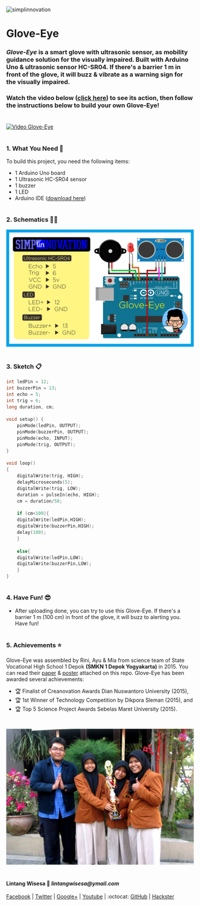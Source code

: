 #

![simplinnovation](https://4.bp.blogspot.com/-f7YxPyqHAzY/WJ6VnkvE0SI/AAAAAAAADTQ/0tDQPTrVrtMAFT-q-1-3ktUQT5Il9FGdQCLcB/s350/simpLINnovation1a.png)

# Glove-Eye

### *__Glove-Eye__* is a smart glove with ultrasonic sensor, as mobility guidance solution for the visually impaired. Built with Arduino Uno & ultrasonic sensor HC-SR04. If there's a barrier 1 m in front of the glove, it will buzz & vibrate as a warning sign for the visually impaired.  

### Watch the video below ([click here](https://youtu.be/tl9uDUr10xY)) to see its action, then follow the instructions below to build your own Glove-Eye!

#

[![Video Glove-Eye](https://img.youtube.com/vi/tl9uDUr10xY/0.jpg)](https://www.youtube.com/watch?v=tl9uDUr10xY)

#

### **1. What You Need** :gift:
To build this project, you need the following items:
- 1 Arduino Uno board
- 1 Ultrasonic HC-SR04 sensor
- 1 buzzer
- 1 LED
- Arduino IDE ([download here](https://www.arduino.cc/en/Main/Software))

#

### **2. Schematics** :wrench::hammer:

![glove-eye](https://raw.githubusercontent.com/LintangWisesa/Arduino-Glove-Eye/master/glove-eye.png)

#

### **3. Sketch** :clipboard:
 
```c++
int ledPin = 12;  
int buzzerPin = 13;
int echo = 5;
int trig = 6;
long duration, cm;

void setup() {
    pinMode(ledPin, OUTPUT);
    pinMode(buzzerPin, OUTPUT);
    pinMode(echo, INPUT);
    pinMode(trig, OUTPUT);
}

void loop()
{
    digitalWrite(trig, HIGH);
    delayMicroseconds(5);
    digitalWrite(trig, LOW);
    duration = pulseIn(echo, HIGH);
    cm = duration/58;

    if (cm<100){
    digitalWrite(ledPin,HIGH);
    digitalWrite(buzzerPin,HIGH);
    delay(100);
    }
    
    else{
    digitalWrite(ledPin,LOW);
    digitalWrite(buzzerPin,LOW);
    }
}
```

#

### **4. Have Fun!** :sunglasses:
- After uploading done, you can try to use this Glove-Eye. If there's a barrier 1 m (100 cm) in front of the glove, it will buzz to alerting you. Have fun! 

#

### **5. Achievements** :star:
Glove-Eye was assembled by Rini, Ayu & Mia from science team of State Vocational High School 1 Depok __(SMKN 1 Depok Yogyakarta)__ in 2015. You can read their [paper](https://github.com/LintangWisesa/Arduino-Glove-Eye/blob/master/Glove-eye%20Paper.pdf) & [poster](https://github.com/LintangWisesa/Arduino-Glove-Eye/blob/master/Glove-Eye%20Poster.png) attached on this repo. Glove-Eye has been awarded several achievements: 
- :trophy: Finalist of Creanovation Awards Dian Nuswantoro University (2015),
- :trophy: 1st Winner of Technology Competition by Dikpora Sleman (2015), and
- :trophy: Top 5 Science Project Awards Sebelas Maret University (2015).

#

![team](./Lintang-Rini-Ayu-Mia.jpg)

#

#### Lintang Wisesa :love_letter: _lintangwisesa@ymail.com_

[Facebook](https://www.facebook.com/lintangbagus) |
[Twitter](https://twitter.com/Lintang_Wisesa) |
[Google+](https://plus.google.com/u/0/+LintangWisesa1) |
[Youtube](https://www.youtube.com/user/lintangbagus) | 
:octocat: [GitHub](https://github.com/LintangWisesa) |
[Hackster](https://www.hackster.io/lintangwisesa)

